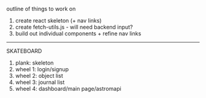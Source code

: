 outline of things to work on
1. create react skeleton (+ nav links)
2. create fetch-utils.js - will need backend input?
3. build out individual components + refine nav links
-----------------------------------------------------------------

SKATEBOARD
1. plank: skeleton
2. wheel 1: login/signup
3. wheel 2: object list
4. wheel 3: journal list
5. wheel 4: dashboard/main page/astromapi